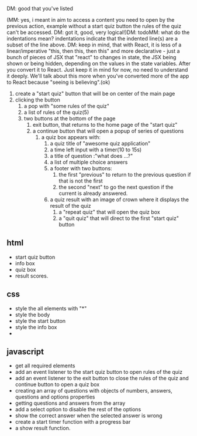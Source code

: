 DM: good that you've listed

(MM: yes, i meant in aim to access a content you need to open by the previous action, example without a start quiz button the rules of the quiz can't be accessed. DM: got it, good, very logical!)DM: todoMM: what do the indentations mean? indentations indicate that the indented line(s) are a subset of the line above. DM: keep in mind, that with React, it is less of a linear/imperative "this, then this, then this" and more declarative - just a bunch of pieces of JSX that "react" to changes in state, the JSX being shown or being hidden, depending on the values in the state variables. After you convert it to React. Just keep it in mind for now, no need to understand it deeply. We'll talk about this more when you've converted more of the app to React because "seeing is believing".(ok)
1. create a "start quiz" button that will be on center of the main page
2. clicking the button
   1. a pop with "some rules of the quiz"
   2. a list of rules of the quiz(5)
   3. two buttons at the bottom of the page
      1. exit button, that returns to the home page of the "start quiz"
      2. a continue button that will open a popup of series of questions
         1. a quiz box appears with:
            1. a quiz title of "awesome quiz application"
            2. a time left input with a timer(10 to 15s)
            3. a title of question :"what does ...?"
            4. a list of multiple choice answers
            5. a footer with two buttons:
               1. the first "previous" to return to the previous question if that is not the first
               2. the second "next" to go the next question if the current is already answered.
            6. a quiz result with an image of crown where it displays the result of the quiz
               1. a "repeat quiz" that will open the quiz box
               2. a "quit quiz" that will direct to the first "start quiz" button
## html
* start quiz button
* info box
* quiz box
* result scores.

## css
* style the all elements with "*"
* style the body
* style the start button
* style the info box
* 

## javascript
* get all required elements
* add an event listener to the start quiz button to open rules of the quiz
* add an event listener to the exit button to close the rules of the quiz and continue button to open a quiz box
* creating an array of questions with objects of numbers, answers, questions and options properties
* getting questions and answers from the array
* add a select option to disable the rest of the options
* show the correct answer when the selected answer is wrong
* create a start timer function with a progress bar
* a show result function.